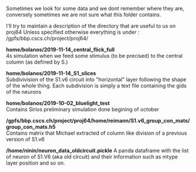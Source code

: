 Sometimes we look for some data and we dont remember where they are, conversely sometimes we are not sure what this folder contains.

I'll try to maintain a description of the directory that are useful to us on proj64
Unless specified otherwise everything is under :
/gpfs/bbp.cscs.ch/project/proj64/

**home/bolanos/2019-11-14_central_flick_full**  
4s simulation when we feed some stimulus (to be precised) to the central column (as defined by S.)

**home/bolanos/2019-11-14_S1_slices**  
Subdivivision of the S1.v6 circuit into "horizontal" layer following the shape of the whole thing.
Each subdivision is simply a text file containing the gids of the neurons

**home/bolanos/2019-10-02_bluelight_test**  
Contains Sirios preliminary simulation done begining of october

**/gpfs/bbp.cscs.ch/project/proj64/home/reimann/S1.v6_group_con_mats/group_con_mats.h5**  
Contains matrix that Michael extracted of column like division of a previous version of S1.v6

**/home/ninin/neuron_data_oldcircuit.pickle**
A panda dataframe with the list of neuron of S1.V6 (aka old circuit) and their information such as mtype layer position and so on.

